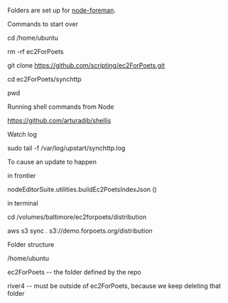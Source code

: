 Folders are set up for <a href="https://github.com/strongloop/node-foreman">node-foreman</a>. 

Commands to start over

cd /home/ubuntu

rm -rf ec2ForPoets

git clone https://github.com/scripting/ec2ForPoets.git

cd ec2ForPoets/synchttp

pwd

Running shell commands from Node

https://github.com/arturadib/shelljs

Watch log

sudo tail -f /var/log/upstart/synchttp.log

To cause an update to happen

in frontier

nodeEditorSuite.utilities.buildEc2PoetsIndexJson ()

in terminal

cd /volumes/baltimore/ec2forpoets/distribution

aws s3 sync . s3://demo.forpoets.org/distribution

Folder structure

/home/ubuntu

ec2ForPoets -- the folder defined by the repo

river4 -- must be outside of ec2ForPoets, because we keep deleting that folder

